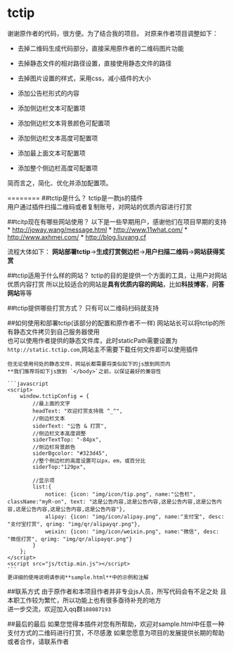 tctip
========
谢谢原作者的代码，很方便。为了结合我的项目。
对原来作者项目调整如下：

* 去掉二维码生成代码部分，直接采用原作者的二维码图片功能
* 去掉静态文件的相对路径设置，直接使用静态文件的路径
* 去掉图片设置的样式，采用css，减小插件的大小

* 添加公告栏形式的内容
* 添加侧边栏文本可配置项
* 添加侧边栏文本背景颜色可配置项
* 添加侧边栏文本高度可配置项
* 添加最上面文本可配置项
* 添加整个侧边栏高度可配置项

简而言之，简化、优化并添加配置项。

========
##tctip是什么？
tctip是一款js的插件  
用户通过插件扫描二维码或者复制账号，对网站的优质内容进行打赏  

##tcitp现在有哪些网站使用？
以下是一些早期用户，感谢他们在项目早期的支持
    * http://joway.wang/message.html
	* http://www.11what.com/
	* http://www.axhmei.com/
	* http://blog.liuyang.cf

流程大体如下：
**网站部署tctip**->**生成打赏侧边栏**->**用户扫描二维码**->**网站获得奖赏**

##tctip适用于什么样的网站？
tctip的目的是提供一个方面的工具，让用户对网站优质内容打赏
所以比较适合的网站是**具有优质内容的网站**，比如**科技博客**，**问答网站**等等

##tctip提供哪些打赏方式？
	只有可以二维码扫码就支持

##如何使用和部署tctip(该部分的配置和原作者不一样)
	网站站长可以将tctip的所有静态文件拷贝到自己服务器使用  
	也可以使用作者提供的静态文件库，此时staticPath需要设置为`http://static.tctip.com`,网站主不需要下载任何文件即可以使用插件  

	但无论使用何处的静态文件，网站长都需要将类似如下的js放到网页内
	**我们推荐将如下js放到 `</body>`之前，以保证最好的兼容性

	```javascript
	<script>
        window.tctipConfig = {
            //最上面的文字
            headText: "欢迎打赏支持我 ^_^",
            //侧边栏文本
            siderText: "公告 & 打赏",
            //侧边栏文本高度调整
            siderTextTop: "-84px",
            //侧边栏背景颜色
            siderBgcolor: "#323d45",
            //整个侧边栏的高度设置可以px，em，或百分比
            siderTop:"129px",

            //显示项
            list:{
                notice: {icon: "img/icon/tip.png", name:"公告栏", className:"myR-on", text: "这是公告内容,这是公告内容,这是公告内容,这是公告内容,这是公告内容,这是公告内容,这是公告内容"},
                alipay: {icon: "img/icon/alipay.png", name:"支付宝", desc: "支付宝打赏", qrimg: "img/qr/alipayqr.png"},
                weixin: {icon: "img/icon/weixin.png", name:"微信", desc: "微信打赏", qrimg: "img/qr/alipayqr.png"}	
            }
        };
    </script>
    <script src="js/tctip.min.js"></script>
	```
	更详细的使用说明请参阅**sample.html**中的示例和注解

##联系方式
由于原作者和本项目作者并非专业js人员，所写代码会有不足之处
且本职工作较为繁忙，所以功能上也有很多亟待补充的地方  
进一步交流，欢迎加入qq群`188087193`

##最后的最后
	如果您觉得本插件对您有所帮助，欢迎对sample.html中任意一种支付方式的二维码进行打赏，不尽感激
	如果您愿意为项目的发展提供长期的帮助或者合作，请联系作者